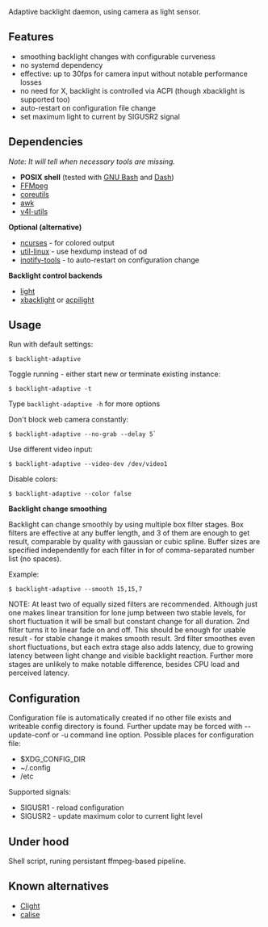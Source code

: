 Adaptive backlight daemon, using camera as light sensor.

## Features
- smoothing backlight changes with configurable curveness
- no systemd dependency
- effective: up to 30fps for camera input without notable performance losses
- no need for X, backlight is controlled via ACPI (though xbacklight is supported too)
- auto-restart on configuration file change
- set maximum light to current by SIGUSR2 signal

## Dependencies
*Note: It will tell when necessary tools are missing.*

- **POSIX shell** (tested with [GNU Bash](http://tiswww.case.edu/php/chet/bash/bashtop.html) and [Dash](http://gondor.apana.org.au/~herbert/dash/))
- [FFMpeg](https://ffmpeg.org/)
- [coreutils](https://www.gnu.org/software/coreutils/)
- [awk](https://www.gnu.org/software/gawk/gawk.html)
- [v4l-utils](https://git.linuxtv.org/v4l-utils.git)

**Optional (alternative)**

- [ncurses](https://www.gnu.org/software/ncurses/) - for colored output
- [util-linux](https://www.kernel.org/pub/linux/utils/util-linux/) - use hexdump instead of od
- [inotify-tools](https://github.com/inotify-tools/inotify-tools) - to auto-restart on configuration change

**Backlight control backends**

- [light](https://github.com/haikarainen/light)
- [xbacklight](https://gitlab.freedesktop.org/xorg/app/xbacklight) or [acpilight](sys-power/acpilight)

## Usage

Run with default settings:
```
$ backlight-adaptive
```

Toggle running - either start new or terminate existing instance:
```
$ backlight-adaptive -t
```

Type `backlight-adaptive -h` for more options

Don't block web camera constantly:
```
$ backlight-adaptive --no-grab --delay 5`
```

Use different video input:
```
$ backlight-adaptive --video-dev /dev/video1
```

Disable colors:
```
$ backlight-adaptive --color false
```

**Backlight change smoothing**

Backlight can change smoothly by using multiple box filter stages. Box filters are effective at any buffer length, and 3 of them are enough to get result, comparable by quality with gaussian or cubic spline. Buffer sizes are specified independently for each filter in for of comma-separated number list (no spaces).

Example:
```
$ backlight-adaptive --smooth 15,15,7
```

NOTE: At least two of equally sized filters are recommended. Although just one makes linear transition for lone jump between two stable levels, for short fluctuation it will be small but constant change for all duration. 2nd filter turns it to linear fade on and off. This should be enough for usable result - for stable change it makes smooth result. 3rd filter smoothes even short fluctuations, but each extra stage also adds latency, due to growing latency between light change and visible backlight reaction. Further more stages are unlikely to make notable difference, besides CPU load and perceived latency.

## Configuration

Configuration file is automatically created if no other file exists and writeable config directory is found.
Further update may be forced with --update-conf or -u command line option.
Possible places for configuration file:

- $XDG_CONFIG_DIR
- ~/.config
- /etc

Supported signals:

- SIGUSR1 - reload configuration
- SIGUSR2 - update maximum color to current light level

## Under hood

Shell script, runing persistant ffmpeg-based pipeline.

## Known alternatives

- [Clight](https://github.com/FedeDP/Clight)
- [calise](https://sourceforge.net/projects/calise/)
